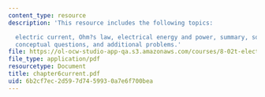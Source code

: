 ```yaml
---
content_type: resource
description: 'This resource includes the following topics:

  electric current, Ohm?s law, electrical energy and power, summary, solved problems,
  conceptual questions, and additional problems.'
file: https://ol-ocw-studio-app-qa.s3.amazonaws.com/courses/8-02t-electricity-and-magnetism-spring-2005/6b2cf7ec2d597d7459930a7e6f700bea_chapter6current.pdf
file_type: application/pdf
resourcetype: Document
title: chapter6current.pdf
uid: 6b2cf7ec-2d59-7d74-5993-0a7e6f700bea
---
```

